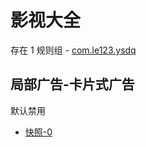 # 影视大全

存在 1 规则组 - [com.le123.ysdq](/src/apps/com.le123.ysdq.ts)

## 局部广告-卡片式广告

默认禁用

- [快照-0](https://i.gkd.li/import/13635244)
